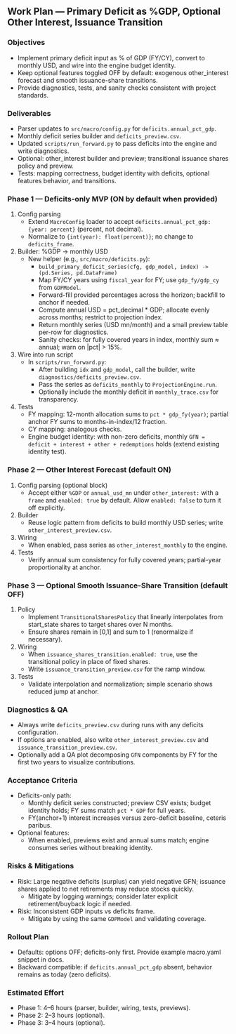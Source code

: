 ## Work Plan — Primary Deficit as %GDP, Optional Other Interest, Issuance Transition

### Objectives
- Implement primary deficit input as % of GDP (FY/CY), convert to monthly USD, and wire into the engine budget identity.
- Keep optional features toggled OFF by default: exogenous other_interest forecast and smooth issuance-share transitions.
- Provide diagnostics, tests, and sanity checks consistent with project standards.

### Deliverables
- Parser updates to `src/macro/config.py` for `deficits.annual_pct_gdp`.
- Monthly deficit series builder and `deficits_preview.csv`.
- Updated `scripts/run_forward.py` to pass deficits into the engine and write diagnostics.
- Optional: other_interest builder and preview; transitional issuance shares policy and preview.
- Tests: mapping correctness, budget identity with deficits, optional features behavior, and transitions.

### Phase 1 — Deficits-only MVP (ON by default when provided)
1) Config parsing
   - Extend `MacroConfig` loader to accept `deficits.annual_pct_gdp: {year: percent}` (percent, not decimal).
   - Normalize to `{int(year): float(percent)}`; no change to `deficits_frame`.
2) Builder: %GDP → monthly USD
   - New helper (e.g., `src/macro/deficits.py`):
     - `build_primary_deficit_series(cfg, gdp_model, index) -> (pd.Series, pd.DataFrame)`
     - Map FY/CY years using `fiscal_year` for FY; use `gdp_fy/gdp_cy` from `GDPModel`.
     - Forward-fill provided percentages across the horizon; backfill to anchor if needed.
     - Compute annual USD = pct_decimal * GDP; allocate evenly across months; restrict to projection index.
     - Return monthly series (USD mn/month) and a small preview table per-row for diagnostics.
     - Sanity checks: for fully covered years in index, monthly sum ≈ annual; warn on |pct| > 15%.
3) Wire into run script
   - In `scripts/run_forward.py`:
     - After building `idx` and `gdp_model`, call the builder, write `diagnostics/deficits_preview.csv`.
     - Pass the series as `deficits_monthly` to `ProjectionEngine.run`.
     - Optionally include the monthly deficit in `monthly_trace.csv` for transparency.
4) Tests
   - FY mapping: 12-month allocation sums to `pct * gdp_fy(year)`; partial anchor FY sums to months-in-index/12 fraction.
   - CY mapping: analogous checks.
   - Engine budget identity: with non-zero deficits, monthly `GFN = deficit + interest + other + redemptions` holds (extend existing identity test).

### Phase 2 — Other Interest Forecast (default ON)
1) Config parsing (optional block)
   - Accept either `%GDP` or `annual_usd_mn` under `other_interest:` with a `frame` and `enabled: true` by default. Allow `enabled: false` to turn it off explicitly.
2) Builder
   - Reuse logic pattern from deficits to build monthly USD series; write `other_interest_preview.csv`.
3) Wiring
   - When enabled, pass series as `other_interest_monthly` to the engine.
4) Tests
   - Verify annual sum consistency for fully covered years; partial-year proportionality at anchor.

### Phase 3 — Optional Smooth Issuance-Share Transition (default OFF)
1) Policy
   - Implement `TransitionalSharesPolicy` that linearly interpolates from start_state shares to target shares over N months.
   - Ensure shares remain in [0,1] and sum to 1 (renormalize if necessary).
2) Wiring
   - When `issuance_shares_transition.enabled: true`, use the transitional policy in place of fixed shares.
   - Write `issuance_transition_preview.csv` for the ramp window.
3) Tests
   - Validate interpolation and normalization; simple scenario shows reduced jump at anchor.

### Diagnostics & QA
- Always write `deficits_preview.csv` during runs with any deficits configuration.
- If options are enabled, also write `other_interest_preview.csv` and `issuance_transition_preview.csv`.
- Optionally add a QA plot decomposing `GFN` components by FY for the first two years to visualize contributions.

### Acceptance Criteria
- Deficits-only path:
  - Monthly deficit series constructed; preview CSV exists; budget identity holds; FY sums match `pct * GDP` for full years.
  - FY(anchor+1) interest increases versus zero-deficit baseline, ceteris paribus.
- Optional features:
  - When enabled, previews exist and annual sums match; engine consumes series without breaking identity.

### Risks & Mitigations
- Risk: Large negative deficits (surplus) can yield negative GFN; issuance shares applied to net retirements may reduce stocks quickly.
  - Mitigate by logging warnings; consider later explicit retirement/buyback logic if needed.
- Risk: Inconsistent GDP inputs vs deficits frame.
  - Mitigate by using the same `GDPModel` and validating coverage.

### Rollout Plan
- Defaults: options OFF; deficits-only first. Provide example macro.yaml snippet in docs.
- Backward compatible: if `deficits.annual_pct_gdp` absent, behavior remains as today (zero deficits).

### Estimated Effort
- Phase 1: 4–6 hours (parser, builder, wiring, tests, previews).
- Phase 2: 2–3 hours (optional).
- Phase 3: 3–4 hours (optional).


